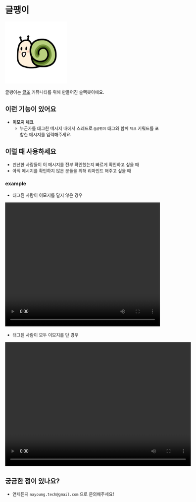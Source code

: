 # 글팽이

<img src="./assets/geulpaeng_v2.jpg" width="200" height="200"/>

글팽이는 [글또](https://www.notion.so/zzsza/ac5b18a482fb4df497d4e8257ad4d516) 커뮤니티를 위해 만들어진 슬랙봇이에요.</br>


## 이런 기능이 있어요
* **이모지 체크**
  - 누군가를 태그한 메시지 내에서 스레드로  `@글팽이` 태그와 함께 `체크` 키워드를 포함한 메시지를 입력해주세요.


## 이럴 때 사용하세요
* 멘션한 사람들이 이 메시지를 전부 확인했는지 빠르게 확인하고 싶을 때
* 아직 메시지를 확인하지 않은 분들을 위해 리마인드 해주고 싶을 때


### example
* 태그된 사람이 이모지를 달지 않은 경우
<video width="500" height="400" controls>
  <source src="./assets/demo_no_reaction.mov" type="video/mp4">
</video>



* 태그된 사람이 모두 이모지를 단 경우
<video width="600" height="400" controls>
  <source src="./assets/demo_reaction.mov" type="video/mp4">
</video>


## 궁금한 점이 있나요?
* 언제든지 `nayoung.tech@gmail.com` 으로 문의해주세요!
